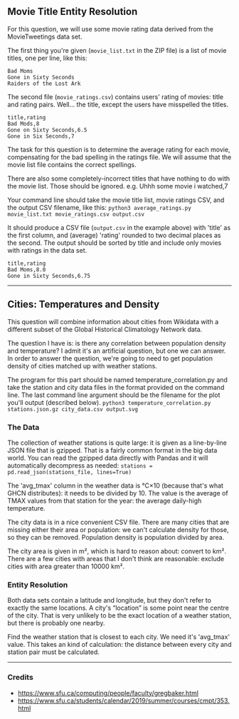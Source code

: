 ## Movie Title Entity Resolution

For this question, we will use some movie rating data derived from the MovieTweetings data set.

The first thing you're given (`movie_list.txt` in the ZIP file) is a list of movie titles, one per line, like this:

```
Bad Moms
Gone in Sixty Seconds
Raiders of the Lost Ark
```

The second file (`movie_ratings.csv`) contains users' rating of movies: title and rating pairs. Well… the title, except the users have misspelled the titles.

```
title,rating
Bad Mods,8
Gone on Sixty Seconds,6.5
Gone in Six Seconds,7
```

The task for this question is to determine the average rating for each movie, compensating for the bad spelling in the ratings file. We will assume that the movie list file contains the correct spellings.

There are also some completely-incorrect titles that have nothing to do with the movie list. Those should be ignored. e.g.
Uhhh some movie i watched,7

Your command line should take the movie title list, movie ratings CSV, and the output CSV filename, like this:
`python3 average_ratings.py movie_list.txt movie_ratings.csv output.csv`

It should produce a CSV file (`output.csv` in the example above) with 'title' as the first column, and (average) 'rating' rounded to two decimal places as the second. The output should be sorted by title and include only movies with ratings in the data set.

```
title,rating
Bad Moms,8.0
Gone in Sixty Seconds,6.75
```

---

## Cities: Temperatures and Density

This question will combine information about cities from Wikidata with a different subset of the Global Historical Climatology Network data.

The question I have is: is there any correlation between population density and temperature? I admit it's an artificial question, but one we can answer. In order to answer the question, we're going to need to get population density of cities matched up with weather stations.

The program for this part should be named temperature_correlation.py and take the station and city data files in the format provided on the command line. The last command line argument should be the filename for the plot you'll output (described below).
`python3 temperature_correlation.py stations.json.gz city_data.csv output.svg`

### The Data

The collection of weather stations is quite large: it is given as a line-by-line JSON file that is gzipped. That is a fairly common format in the big data world. You can read the gzipped data directly with Pandas and it will automatically decompress as needed: `stations = pd.read_json(stations_file, lines=True)`

The 'avg_tmax' column in the weather data is °C×10 (because that's what GHCN distributes): it needs to be divided by 10. The value is the average of TMAX values from that station for the year: the average daily-high temperature.

The city data is in a nice convenient CSV file. There are many cities that are missing either their area or population: we can't calculate density for those, so they can be removed. Population density is population divided by area.

The city area is given in m², which is hard to reason about: convert to km². There are a few cities with areas that I don't think are reasonable: exclude cities with area greater than 10000 km².

### Entity Resolution

Both data sets contain a latitude and longitude, but they don't refer to exactly the same locations. A city's “location” is some point near the centre of the city. That is very unlikely to be the exact location of a weather station, but there is probably one nearby.

Find the weather station that is closest to each city. We need it's 'avg_tmax' value. This takes an kind of calculation: the distance between every city and station pair must be calculated.

---

### Credits

- https://www.sfu.ca/computing/people/faculty/gregbaker.html
- https://www.sfu.ca/students/calendar/2019/summer/courses/cmpt/353.html
